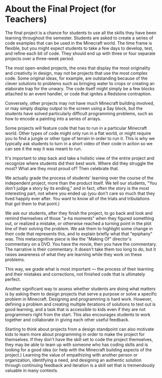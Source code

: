 # About the Final Project (for Teachers)

The final project is a chance for students to use all the skills they have been learning throughout the semester. Students are asked to create a series of code examples that can be used in the Minecraft world. The time frame is flexible, but you might expect students to take a few days to develop, test, and refine each bit of code. They should end up with three or four separate projects over a three-week period.

The most open-ended projects, the ones that display the most originality and creativity in design, may not be projects that use the most complex code. Some original ideas, for example, are outstanding because of the clever solutions to problems such as bringing water to crops or creating an elaborate trap for the unwary. The code itself might simply be a few blocks attached to an event handler, or code that ignites a Redstone contraption.

Conversely, other projects may not have much Minecraft building involved, or may simply display output to the screen using a Say block, but the students have solved particularly difficult programming problems, such as how to encode a painting into a series of arrays.

Some projects will feature code that has to run in a particular Minecraft world. Other types of code might only run in a flat world, or might require you to find a jungle or other type of terrain in order to run it. This is why we typically ask students to turn in a short video of their code in action so we can see it the way it was meant to run.

It's important to step back and take a holistic view of the entire project and recognize where students did their best work. Where did they struggle the most? What are they most proud of? Then celebrate that.

We actually grade the process of students' learning over the course of the independent project, more than the product itself. We tell our students, "You don't judge a story by its ending," and in fact, often the story is the most interesting part, not where you ended up (you don't care so much that they lived happily ever after. You want to know all of the trials and tribulations that got them to that point.)

We ask our students, after they finish the project, to go back and look and remind themselves of those "a-ha moments" when they figured something out, or realized a mistake, or otherwise reached a turning point in the plot line of their solving the problem. We ask them to highlight some change in their code that represents this, and to explain briefly what that "epiphany" was. This metacognitive piece is like the "Making Of" director's commentary on a DVD. You have the movie, then you have the commentary. The narrative is their commentary. It doesn't take them too long to do, but it raises awareness of what they are learning while they work on these problems.

This way, we grade what is most important — the process of their learning and their mistakes and corrections, not finished code that is ultimately perfect.

Another significant way to assess whether students are doing what matters is by asking them to design projects that serve a purpose or solve a specific problem in Minecraft. Designing and programming is hard work. However, defining a problem and creating multiple iterations of solutions to test out is good learning, and a task that is accessible to kids even if they are not programmers right from the start. This also encourages students to work together and collaborate in giving each other useful feedback.

Starting to think about projects from a design standpoint can also motivate kids to learn more about programming in order to make the project for themselves. If they don't have the skill set to code the project themselves, they may be able to team up with someone who has coding skills and is looking for a good idea (or help with the Minecraft building aspects of the project.) Learning the value of empathizing with another person or organization, identifying a need, and designing an authentic solution through continuing feedback and iteration is a skill set that is tremendously valuable in many contexts.
